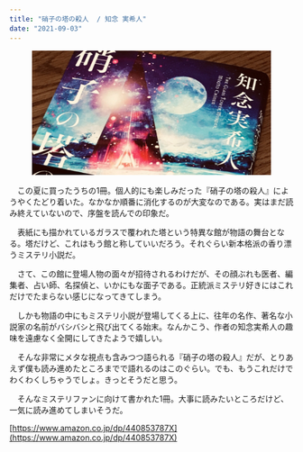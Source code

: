 ```yaml
---
title: "硝子の塔の殺人  / 知念 実希人"
date: "2021-09-03"
---
```


<figure>

![](/assets/n3a151940bdb5_cdce22a6010cbf782aab69531d081791.jpg)

</figure>

　この夏に買ったうちの1冊。個人的にも楽しみだった『硝子の塔の殺人』にようやくたどり着いた。なかなか順番に消化するのが大変なのである。実はまだ読み終えていないので、序盤を読んでの印象だ。

　表紙にも描かれているガラスで覆われた塔という特異な館が物語の舞台となる。塔だけど、これはもう館と称していいだろう。それぐらい新本格派の香り漂うミステリ小説だ。

　さて、この館に登場人物の面々が招待されるわけだが、その顔ぶれも医者、編集者、占い師、名探偵と、いかにもな面子である。正統派ミステリ好きにはこれだけでたまらない感じになってきてしまう。

　しかも物語の中にもミステリ小説が登場してくる上に、往年の名作、著名な小説家の名前がバシバシと飛び出てくる始末。なんかこう、作者の知念実希人の趣味を遠慮なく全開にしてきたようで嬉しい。

　そんな非常にメタな視点も含みつつ語られる『硝子の塔の殺人』だが、とりあえず僕も読み進めたところまでで語れるのはこのぐらい。でも、もうこれだけでわくわくしちゃうでしょ。きっとそうだと思う。

　そんなミステリファンに向けて書かれた1冊。大事に読みたいところだけど、一気に読み進めてしまいそうだ。

[https://www.amazon.co.jp/dp/440853787X](https://www.amazon.co.jp/dp/440853787X)
